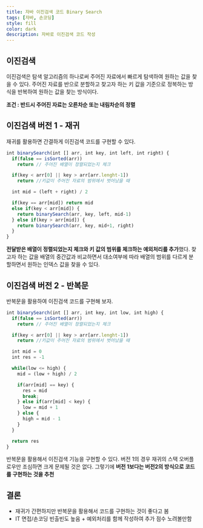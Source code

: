 ```yaml
---
title: 자바 이진검색 코드 Binary Search
tags: [자바, 손코딩]
style: fill
color: dark
description: 자바로 이진검색 코드 작성
---
```


## 이진검색
이진검색은 탐색 알고리즘의 하나로써 주어진 자료에서 빠르게 탐색하여 원하는 값을 찾을 수 있다. 주어진 자료를 반으로 분할하고 찾고자 하는 키 값을 기준으로 정복하는 방식을 반복하여 원하는 값을 찾는 방식이다. 

**조건 : 반드시 주어진 자료는 오른차순 또는 내림차순의 정렬**

## 이진검색 버전 1 - 재귀
재귀를 활용하면 간결하게 이진검색 코드를 구현할 수 있다.

```javascript
int binarySearch(int [] arr, int key, int left, int right) {
  if(false == isSorted(arr)) 
    return // 주어진 배열이 정렬되었는지 체크

  if(key < arr[0] || key > arr[arr.lenght-1]) 
    return //키값이 주어진 자료의 범위에서 벗어났을 때

  int mid = (left + right) / 2

  if(key == arr[mid]) return mid
  else if(key < arr[mid]) {
    return binarySearch(arr, key, left, mid-1)
  } else if(key > arr[mid]) {
    return binarySearch(arr, key, mid+1, right)
  }
}
```

**전달받은 배열이 정렬되었는지 체크와 키 값의 범위를 체크하는 예외처리를 추가**했다. 찾고자 하는 값을 배열의 중간값과 비교하면서 대소여부에 따라 배열의 범위를 다르게 분할하면서 원하는 인덱스 값을 찾을 수 있다.

## 이진검색 버전 2 - 반복문
반복문을 활용하여 이진검색 코드를 구현해 보자.

```javascript
int binarySearch(int [] arr, int key, int low, int high) {
  if(false == isSorted(arr)) 
    return // 주어진 배열이 정렬되었는지 체크

  if(key < arr[0] || key > arr[arr.lenght-1]) 
    return //키값이 주어진 자료의 범위에서 벗어났을 때

  int mid = 0
  int res = -1

  while(low <= high) {
    mid = (low + high) / 2

    if(arr[mid] == key) {
      res = mid
      break;
    } else if(arr[mid] < key) {
      low = mid + 1
    } else {
      high = mid - 1
    }
  }

  return res
}
```

반복문을 활용해서 이진검색 기능을 구현할 수 있다. 버전 1의 경우 재귀의 스택 오버플로우만 조심하면 크게 문제될 것은 없다. 그렇기에 **버전 1보다는 버전2의 방식으로 코드를 구현하는 것을 추천**

## 결론
- 재귀가 간편하지만 반복문을 활용해서 코드를 구현하는 것이 좋다고 봄
- IT 면접/손코딩 빈출빈도 높음 + 예외처리를 함께 작성하여 추가 점수 노려볼만함